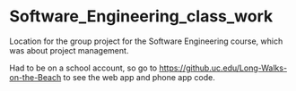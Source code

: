 # Software_Engineering_class_work
Location for the group project for the Software Engineering course, which was about project management.

Had to be on a school account, so go to https://github.uc.edu/Long-Walks-on-the-Beach to see the web app and phone app code.
